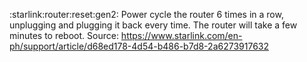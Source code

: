 :starlink:router:reset:gen2:
Power cycle the router 6 times in a row, unplugging and plugging it back every
time. The router will take a few minutes to reboot.
Source: https://www.starlink.com/en-ph/support/article/d68ed178-4d54-b486-b7d8-2a6273917632



